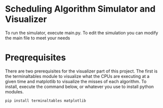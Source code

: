 # Scheduling Algorithm Simulator and Visualizer

To run the simulator, execute main.py. To edit the simulation you can modify the main file to meet your needs

# Preqrequisites

There are two prerequisites for the visualizer part of this project. The first is the terminaltables module to visualize what the CPUs are executing at a given time and matplotlib to visualize the misses of each algorithm. To install, execute the command below, or whatever you use to install python modules.

```bash
pip install terminaltables matplotlib
```
